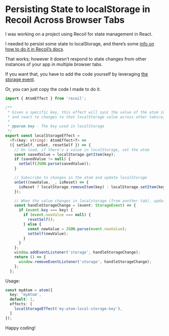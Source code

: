# Persisting State to localStorage in Recoil Across Browser Tabs

I was working on a project using Recoil for state management in React. 

I needed to persist some state to localStorage, and there’s some [info on how to do it in Recoil’s docs](https://recoiljs.org/docs/guides/atom-effects#local-storage-persistence).

That works; however it doesn’t respond to state changes from other instances of your app in multiple browser tabs.

If you want that, you have to add the code yourself by leveraging [the storage event](https://developer.mozilla.org/en-US/docs/Web/API/Window/storage_event).

Or, you can just copy the code I made to do it.

```ts
import { AtomEffect } from 'recoil';

/**
 * Given a specific key, this effect will sync the value of the atom into localStorage
 * and react to changes to that localStorage value across other tabs/windows.
 *
 * @param key - The key used in localStorage
 */
export const localStorageEffect =
  <T>(key: string): AtomEffect<T> =>
  ({ setSelf, onSet, resetSelf }) => {
    // On load, if there's a value in localStorage, set the atom
    const savedValue = localStorage.getItem(key);
    if (savedValue != null) {
      setSelf(JSON.parse(savedValue));
    }

    // Subscribe to changes in the atom and update localStorage
    onSet((newValue, _, isReset) => {
      isReset ? localStorage.removeItem(key) : localStorage.setItem(key, JSON.stringify(newValue));
    });

    // When the value changes in localstorage (from another tab), update the atom
    const handleStorageChange = (event: StorageEvent) => {
      if (event.key === key) {
        if (event.newValue === null) {
          resetSelf();
        } else {
          const newValue = JSON.parse(event.newValue);
          setSelf(newValue);
        }
      }
    };
    window.addEventListener('storage', handleStorageChange);
    return () => {
      window.removeEventListener('storage', handleStorageChange);
    };
  };
```

Usage:

```ts
const myAtom = atom({
  key: 'myAtom',
  default: 1,
  effects: [
    localStorageEffect('my-atom-local-storage-key'),
  ]
});
```

Happy coding!